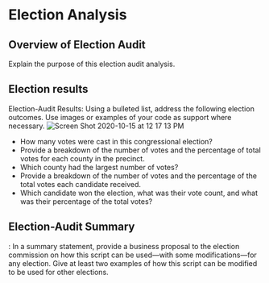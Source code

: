 # Election Analysis

## Overview of Election Audit
Explain the purpose of this election audit analysis.
## Election results 

Election-Audit Results: Using a bulleted list, address the following election outcomes. Use images or examples of your code as support where necessary.
![Screen Shot 2020-10-15 at 12 17 13 PM](https://user-images.githubusercontent.com/16258584/96196876-22a70380-0f16-11eb-9c22-2b01f0271123.png)

  - How many votes were cast in this congressional election?
  - Provide a breakdown of the number of votes and the percentage of total votes for each county in the precinct.
  - Which county had the largest number of votes?
  - Provide a breakdown of the number of votes and the percentage of the total votes each candidate received.
  -   Which candidate won the election, what was their vote count, and what was their percentage of the total votes?
  
## Election-Audit Summary
: In a summary statement, provide a business proposal to the election commission on how this script can be used—with some modifications—for any election. Give at least two examples of how this script can be modified to be used for other elections.
